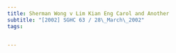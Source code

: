 ```yaml
---
title: Sherman Wong v Lim Kian Eng Carol and Another 
subtitle: "[2002] SGHC 63 / 28\_March\_2002"
tags:


---
```


